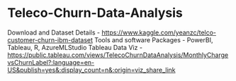 # Teleco-Churn-Data-Analysis
Download and Dataset Details - https://www.kaggle.com/yeanzc/telco-customer-churn-ibm-dataset
Tools and software Packages - PowerBI, Tableau, R, AzureMLStudio
Tableau Data Viz - https://public.tableau.com/views/TelecoChurnDataAnalysis/MonthlyChargevsChurnLabel?:language=en-US&publish=yes&:display_count=n&:origin=viz_share_link
